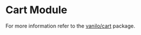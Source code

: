 # Cart Module

For more information refer to the
[vanilo/cart](https://github.com/vanilophp/cart) package.
